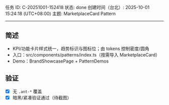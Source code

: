任务 ID: C-20251001-152418
状态: done
创建时间（台北）: 2025-10-01 15:24:18 (UTC+08:00)
主题: MarketplaceCard Pattern

---

## 简述
- KPI/功能卡片样式统一，趋势标识与图标位；由 tokens 控制密度/圆角
- 入口：src/components/patterns/index.ts（按需导入 MarketplaceCard）
- Demo：BrandShowcasePage + PatternDemos

## 验证
- [x] 无 `.ant-*` 覆盖
- [x] 暗黑/紧凑验证通过（待截图）
